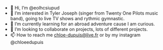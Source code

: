 - 👋 Hi, I’m @eolhcsiupud
- 👀 I’m interested in Tyler Joseph (singer from Twenty One Pilots music band), going to live TV shows and rythmic gymnastic.
- 🌱 I’m currently learning for an abroad adventure cause I am curious.
- 💞️ I’m looking to collaborate on projects, lots of different projects.
- 📫 How to reach me chloe-dupuis@live.fr or by my instagram @chloeedupuis

<!---
eolhcsiupud/eolhcsiupud is a ✨ special ✨ repository because its `README.md` (this file) appears on your GitHub profile.
You can click the Preview link to take a look at your changes.
--->
